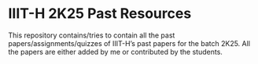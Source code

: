 # IIIT-H 2K25 Past Resources
This repository contains/tries to contain all the past papers/assignments/quizzes of IIIT-H’s past papers for the batch 2K25. All the papers are either added by me or contributed by the students.
